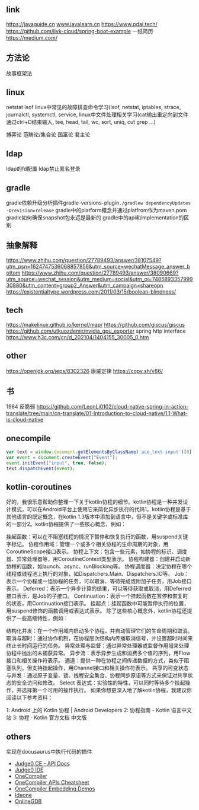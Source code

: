 ## link

https://javaguide.cn
www.javalearn.cn
https://www.pdai.tech/
https://github.com/livk-cloud/spring-boot-example
一纸简历
https://medium.com/

## 方法论

故事框架法

## linux

netstat
lsof
linux中常见的故障排查命令学习(lsof, netstat, iptables, strace, journalctl, systemctl, service,
linux中文件处理相关学习(cat输出重定向到文件通过ctrl+D结束输入, tee, head, tail, wc, sort, uniq, cut grep ...)

博弈论
范畴论/集合论
国富论 君主论

## ldap

ldap的fd配置
ldap禁止匿名登录

## gradle

gradle依赖升级分析插件gradle-versions-plugin```./gradlew dependencyUpdates -Drevision=release```
gradle中的platform概念并通过platfrom作为maven pom
gradle如何确保snapshot包永远是最新的
gradle中的api和implementation的区别

## 抽象解释

https://www.zhihu.com/question/27789493/answer/38107549?utm_psn=1624747536068857856&utm_source=wechatMessage_answer_bottom
https://www.zhihu.com/question/27789493/answer/38090669?utm_source=wechat_session&utm_medium=social&utm_oi=748589335799930880&utm_content=group2_Answer&utm_campaign=shareopn
https://existentialtype.wordpress.com/2011/03/15/boolean-blindness/

## tech

https://makelinux.github.io/kernel/map/
https://github.com/giscus/giscus
https://github.com/utkuozdemir/nvidia_gpu_exporter
spring http interface
https://www.h3c.com/cn/d_202104/1404155_30005_0.htm

## other

https://openjdk.org/jeps/8302326
康威定律
https://copy.sh/v86/

## 书

1984
反脆弱
https://github.com/LeonLi0102/cloud-native-spring-in-action-translate/tree/main/cn-translate/01-Introduction-to-cloud-native/1.1-What-is-cloud-native

## onecompile

```javascript
var text = window.document.getElementsByClassName('ace_text-input')[0]
var event = document.createEvent("Event");
event.initEvent("input", true, false);
text.dispatchEvent(event);
```

## kotlin-coroutines

好的，我很乐意帮助你整理一下关于kotlin协程的细节。kotlin协程是一种并发设计模式，可以在Android平台上使用它来简化异步执行的代码1。kotlin协程是基于其他语言的既定概念，在kotlin
1.3版本中添加到语言中，但不是关键字或标准库的一部分2。kotlin协程提供了一些核心概念，例如：

挂起函数：可以在不阻塞线程的情况下暂停和恢复执行的函数，用suspend关键字标记。
协程作用域：管理一个或多个相关协程的生命周期的对象，用CoroutineScope接口表示。
协程上下文：包含一些元素，如协程的标识、调度器、异常处理器等，用CoroutineContext类型表示。
协程构建器：创建并启动新协程的函数，如launch、async、runBlocking等。
协程调度器：决定协程在哪个线程或线程池上执行的对象，如Dispatchers.Main、Dispatchers.IO等。
Job：表示一个协程或一组协程的任务，可以取消、等待完成或附加子任务，用Job接口表示。
Deferred：表示一个异步计算的结果，可以等待获取或取消，用Deferred接口表示，是Job的子接口。
Continuation：表示一个挂起函数在暂停和恢复时的状态，用Continuation接口表示。
挂起点：挂起函数中可能暂停执行的位置，用suspend修饰的函数调用或表达式表示。
除了这些核心概念外，kotlin协程还提供了一些高级特性，例如：

结构化并发：在一个作用域内启动多个协程，并自动管理它们的生命周期和取消。
取消与超时：通过协作机制，在协程层次结构内传播取消信号，并设置超时时间来终止长时间运行的任务。
异常处理与监督：通过异常处理器或监督作用域来处理协程中抛出的未捕获异常。
异步流：表示异步生成和消费多个值的序列，用Flow接口和相关操作符表示。
通道：提供一种在协程之间传递数据的方式，类似于阻塞队列，但支持挂起操作，用Channel接口和相关操作符表示。
共享的可变状态与并发：通过原子变量、锁、线程安全集合、协程同步原语等方式来保证对共享状态的安全访问和修改。
Select 表达式：实验性的特性，可以同时等待多个挂起操作，并选择第一个可用的操作执行。
如果你想更深入地了解kotlin协程，我建议你阅读以下参考资料：

1: Android 上的 Kotlin 协程 | Android Developers 2: 协程指南 - Kotlin 语言中文站 3: 协程 · Kotlin 官方文档 中文版

## others

实现在docusaurus中执行代码的插件

- [Judge0 CE - API Docs](https://ce.judge0.com/)
- [Judge0 IDE](https://ide.judge0.com/)
- [OneCompiler](https://onecompiler.com/)
- [OneCompiler APIs Cheatsheet](https://onecompiler.com/cheatsheets/onecompiler-apis)
- [OneCompiler Embedding Demos](https://onecompiler.github.io/editor-embed-demo/)
- [Ideone](https://www.ideone.com/F7mT6q)
- [OnlineGDB](https://www.onlinegdb.com/online_java_compiler)